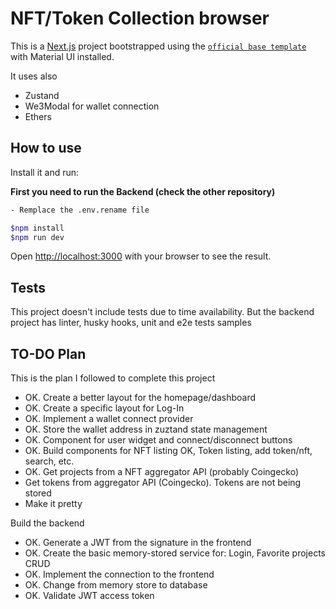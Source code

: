 # NFT/Token Collection browser

This is a [Next.js](https://nextjs.org/) project bootstrapped using the [`official base template`](https://github.com/mui/material-ui/tree/master/examples/material-ui-nextjs-ts) with Material UI installed.

It uses also
- Zustand
- We3Modal for wallet connection
- Ethers



## How to use

Install it and run:

**First you need to run the Backend (check the other repository)**

```bash
- Remplace the .env.rename file

$npm install
$npm run dev
```

Open [http://localhost:3000](http://localhost:3000) with your browser to see the result.

## Tests

This project doesn't include tests due to time availability. But the backend project has linter, husky hooks, unit and e2e tests samples


## TO-DO Plan

This is the plan I followed to complete this project

- OK. Create a better layout for the homepage/dashboard
- OK. Create a specific layout for Log-In
- OK. Implement a wallet connect provider
- OK. Store the wallet address in zuztand state management
- OK. Component for user widget and connect/disconnect buttons
- OK. Build components for NFT listing OK, Token listing, add token/nft, search, etc.
- OK. Get projects from a NFT aggregator API (probably Coingecko)
- Get tokens from aggregator API (Coingecko). Tokens are not being stored
- Make it pretty

Build the backend
- OK. Generate a JWT from the signature in the frontend
- OK. Create the basic memory-stored service for: Login, Favorite projects CRUD
- OK. Implement the connection to the frontend
- OK. Change from memory store to database
- OK. Validate JWT access token
